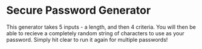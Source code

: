 # Secure Password Generator 

This generator takes 5 inputs - a length, and then 4 criteria. You will then be able to recieve a completely random string of characters to use as your password. Simply hit clear to run it again for multiple passwords!
